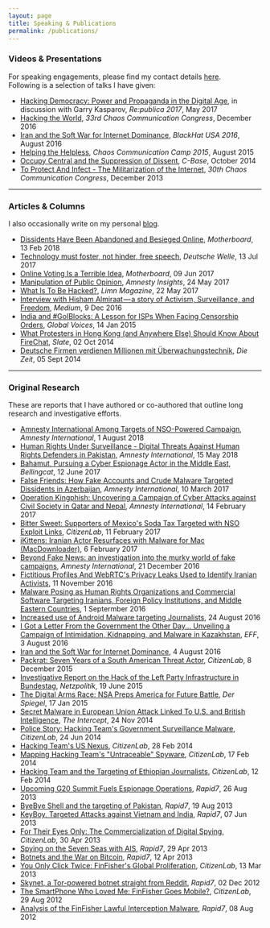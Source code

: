 ```yaml
---
layout: page
title: Speaking & Publications
permalink: /publications/
---
```


### Videos &amp; Presentations

For speaking engagements, please find my contact details [here](/contact/).  
Following is a selection of talks I have given:

* [Hacking Democracy: Power and Propaganda in the Digital Age](https://www.youtube.com/watch?v=OjejygTTZ8c), in discussion with Garry Kasparov, *Re:publica 2017*, May 2017
* [Hacking the World](https://www.youtube.com/watch?v=KF860QYZzUE), *33rd Chaos Communication Congress*, December 2016
* [Iran and the Soft War for Internet Dominance](https://www.youtube.com/watch?v=4TBSK9YgI8U), *BlackHat USA 2016*, August 2016
* [Helping the Helpless](https://www.youtube.com/watch?v=jZAaMmstN-U), *Chaos Communication Camp 2015*, August 2015
* [Occupy Central and the Suppression of Dissent](https://www.youtube.com/watch?v=odJNjQCdus8), *C-Base*, October 2014
* [To Protect And Infect - The Militarization of the Internet](https://www.youtube.com/watch?v=sW-N7qQU-tA), *30th Chaos Communication Congress*, December 2013

---

### Articles &amp; Columns

I also occasionally write on my personal [blog](/blog/).

* [Dissidents Have Been Abandoned and Besieged Online](https://motherboard.vice.com/en_us/article/bj5jvw/dissidents-abandoned-human-rights-iranian-surveillance-and-hacking), *Motherboard*, 13 Feb 2018
* [Technology must foster, not hinder, free speech](http://www.dw.com/en/technology-must-foster-not-hinder-free-speech/a-39654972), *Deutsche Welle*, 13 Jul 2017
* [Online Voting Is a Terrible Idea](https://motherboard.vice.com/en_us/article/online-voting-is-a-terrible-idea), *Motherboard*, 09 Jun 2017
* [Manipulation of Public Opinion](https://medium.com/amnesty-insights/manipulation-of-public-opinion-b84c23ba3967), *Amnesty Insights*, 24 May 2017
* [What Is To Be Hacked?](https://archive.fo/kabSL), *Limn Magazine*, 22 May 2017
* [Interview with Hisham Almiraat — a story of Activism, Surveillance, and Freedom](https://medium.com/@botherder/interview-with-hisham-almiraat-a-story-of-activism-surveillance-and-freedom-a179fb01b8e9), *Medium*, 9 Dec 2016
* [India and #GoIBlocks: A Lesson for ISPs When Facing Censorship Orders](https://archive.is/c9Cyc), *Global Voices*, 14 Jan 2015
* [What Protesters in Hong Kong (and Anywhere Else) Should Know About FireChat](https://archive.is/EPjjJ), *Slate*, 02 Oct 2014
* [Deutsche Firmen verdienen Millionen mit &Uuml;berwachungstechnik](https://archive.is/oq03O), *Die Zeit*, 05 Sept 2014

---

### Original Research

These are reports that I have authored or co-authored that outline long research and investigative efforts.

* [Amnesty International Among Targets of NSO-Powered Campaign](https://www.amnesty.org/en/latest/research/2018/08/amnesty-international-among-targets-of-nso-powered-campaign/), *Amnesty International*, 1 August 2018
* [Human Rights Under Surveillance - Digital Threats Against Human Rights Defenders in Pakistan](https://www.amnesty.org/en/documents/asa33/8366/2018/en/), *Amnesty International*, 15 May 2018
* [Bahamut, Pursuing a Cyber Espionage Actor in the Middle East](https://www.bellingcat.com/news/mena/2017/06/12/bahamut-pursuing-cyber-espionage-actor-middle-east/), *Bellingcat*, 12 June 2017
* [False Friends: How Fake Accounts and Crude Malware Targeted Dissidents in Azerbaijan](https://www.amnesty.org/en/latest/research/2017/03/False-Friends-Spearphishing-of-Dissidents-in-Azerbaijan/), *Amnesty International*, 10 March 2017
* [Operation Kingphish: Uncovering a Campaign of Cyber Attacks against Civil Society in Qatar and Nepal](https://archive.is/iwuJV), *Amnesty International*, 14 February 2017
* [Bitter Sweet: Supporters of Mexico's Soda Tax Targeted with NSO Exploit Links](https://archive.is/Lqatl), *CitizenLab*, 11 February 2017
* [iKittens: Iranian Actor Resurfaces with Malware for Mac (MacDownloader)](https://archive.is/xyQfY), 6 February 2017
* [Beyond Fake News: an investigation into the murky world of fake campaigns](https://archive.is/JKXTF), *Amnesty International*, 21 December 2016
* [Fictitious Profiles And WebRTC's Privacy Leaks Used to Identify Iranian Activists](https://archive.is/VPG90), 11 November 2016
* [Malware Posing as Human Rights Organizations and Commercial Software Targeting Iranians, Foreign Policy Institutions, and Middle Eastern Countries](https://archive.is/BGqdD), 1 Septermber 2016
* [Increased use of Android Malware targeting Journalists](https://archive.is/wcmKE), 24 August 2016
* [I Got a Letter From the Government the Other Day... Unveiling a Campaign of Intimidation, Kidnapping, and Malware in Kazakhstan](https://www.eff.org/files/2016/08/03/i-got-a-letter-from-the-government.pdf), *EFF*, 3 August 2016
* [Iran and the Soft War for Internet Dominance](https://archive.is/jnHxY), 4 August 2016
* [Packrat: Seven Years of a South American Threat Actor](https://archive.is/7WVeq), *CitizenLab*, 8 December 2015
* [Investigative Report on the Hack of the Left Party Infrastructure in Bundestag](https://archive.is/Dus7Q), *Netzpolitik*, 19 June 2015
* [The Digital Arms Race: NSA Preps America for Future Battle](https://archive.is/JqI5j), *Der Spiegel*, 17 Jan 2015
* [Secret Malware in European Union Attack Linked To U.S. and British Intelligence](https://archive.is/ypjHY), *The Intercept*, 24 Nov 2014
* [Police Story: Hacking Team's Government Surveillance Malware](https://archive.is/1kSp8), *CitizenLab*, 24 Jun 2014
* [Hacking Team's US Nexus](https://archive.is/7TzyE), *CitizenLab*, 28 Feb 2014
* [Mapping Hacking Team's "Untraceable" Spyware](https://archive.is/bkhE5), *CitizenLab*, 17 Feb 2014
* [Hacking Team and the Targeting of Ethiopian Journalists](https://archive.is/SfEof), *CitizenLab*, 12 Feb 2014
* [Upcoming G20 Summit Fuels Espionage Operations](https://archive.is/Y0mgA), *Rapid7*, 26 Aug 2013
* [ByeBye Shell and the targeting of Pakistan](https://archive.is/I3H1P), *Rapid7*, 19 Aug 2013
* [KeyBoy, Targeted Attacks against Vietnam and India](https://archive.is/hDMFr), *Rapid7*, 07 Jun 2013
* [For Their Eyes Only: The Commercialization of Digital Spying](https://archive.is/RvIrU), *CitizenLab*, 30 Apr 2013
* [Spying on the Seven Seas with AIS](https://archive.is/bZgJZ), *Rapid7*, 29 Apr 2013
* [Botnets and the War on Bitcoin](https://archive.is/E3jfM), *Rapid7*, 12 Apr 2013
* [You Only Click Twice: FinFisher's Global Proliferation](https://archive.is/ugq8i), *CitizenLab*, 13 Mar 2013
* [Skynet, a Tor-powered botnet straight from Reddit](https://archive.is/dGUPA), *Rapid7*, 02 Dec 2012
* [The SmartPhone Who Loved Me: FinFisher Goes Mobile?](https://archive.is/MA8sN), *CitizenLab*, 29 Aug 2012
* [Analysis of the FinFisher Lawful Interception Malware](https://archive.is/o8qt7), *Rapid7*, 08 Aug 2012
